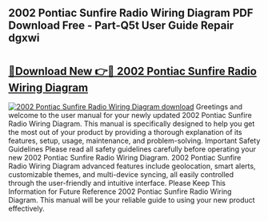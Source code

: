 ## 2002 Pontiac Sunfire Radio Wiring Diagram PDF Download Free - Part-Q5t User Guide Repair dgxwi

# <h2><a href="http://dfjo2j.blite.top/?on=2002+Pontiac+Sunfire+Radio+Wiring+Diagram">🔗Download New 👉🔴 2002 Pontiac Sunfire Radio Wiring Diagram</a></h2>

[![2002 Pontiac Sunfire Radio Wiring Diagram download](https://i.imgur.com/lujVjoI.png)](http://dfjo2j.blite.top/?on=2002+Pontiac+Sunfire+Radio+Wiring+Diagram)
Greetings and welcome to the user manual for your newly updated 2002 Pontiac Sunfire Radio Wiring Diagram. This manual is specifically designed to help you get the most out of your product by providing a thorough explanation of its features, setup, usage, maintenance, and problem-solving. Important Safety Guidelines Please read all safety guidelines carefully before operating your new 2002 Pontiac Sunfire Radio Wiring Diagram. 2002 Pontiac Sunfire Radio Wiring Diagram advanced features include geolocation, smart alerts, customizable themes, and multi-device syncing, all easily controlled through the user-friendly and intuitive interface. Please Keep This Information for Future Reference 2002 Pontiac Sunfire Radio Wiring Diagram. This manual will be your reliable guide to using your new product effectively.
